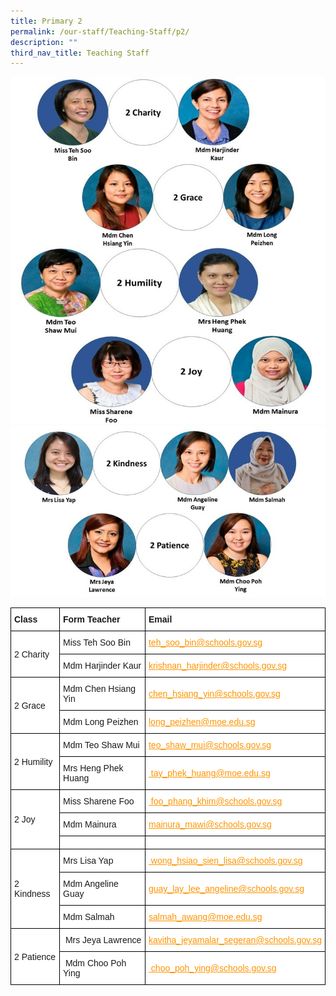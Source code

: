 ```yaml
---
title: Primary 2
permalink: /our-staff/Teaching-Staff/p2/
description: ""
third_nav_title: Teaching Staff
---
```

![](/images/2023%20P2%201.jpeg)
![](/images/2023%20P2%202.jpeg)

<style type="text/css">
.tg  {border-collapse:collapse;border-spacing:0;margin:0px auto;}
.tg td{border-color:black;border-style:solid;border-width:1px;font-family:Arial, sans-serif;font-size:14px;
  overflow:hidden;padding:10px 5px;word-break:normal;}
.tg th{border-color:black;border-style:solid;border-width:1px;font-family:Arial, sans-serif;font-size:14px;
  font-weight:normal;overflow:hidden;padding:10px 5px;word-break:normal;}
.tg .tg-sce8{background-color:#FFF;color:#FC9400;text-align:left;text-decoration:underline;vertical-align:middle}
.tg .tg-8rcp{background-color:#FFF;font-weight:bold;text-align:left;vertical-align:middle}
.tg .tg-zr06{background-color:#FFF;text-align:left;vertical-align:middle}
.tg .tg-794o{background-color:#FFF;color:#F93;text-align:left;text-decoration:underline;vertical-align:middle}
</style>
<table class="tg">
<tbody>
  <tr>
    <td class="tg-8rcp">Class</td>
    <td class="tg-8rcp">Form Teacher</td>
    <td class="tg-8rcp">Email</td>
  </tr>
  <tr>
    <td class="tg-zr06" rowspan="2">2 Charity</td>
    <td class="tg-zr06">Miss Teh Soo Bin</td>
    <td class="tg-zr06"><a href="mailto:teh_soo_bin@schools.gov.sg" target="_blank" rel="noopener noreferrer"><span style="text-decoration:underline;color:#FC9400">teh_soo_bin@schools.gov.sg</span></a></td>
  </tr>
  <tr>
    <td class="tg-zr06">Mdm Harjinder Kaur </td>
    <td class="tg-794o"><a href="mailto:krishnan\_harjinder@schools.gov.sg" target="_blank" rel="noopener noreferrer"><span style="text-decoration:underline;color:#FC9400">krishnan_harjinder@schools.gov.sg</span></a></td>
  </tr>
  <tr>
    <td class="tg-zr06" rowspan="2">2 Grace</td>
    <td class="tg-zr06">Mdm Chen Hsiang Yin</td>
    <td class="tg-zr06"><a href="mailto:chen_hsiang_yin@schools.gov.sg" target="_blank" rel="noopener noreferrer"><span style="text-decoration:underline;color:#FC9400">chen_hsiang_yin@schools.gov.sg</span></a></td>
  </tr>
  <tr>
    <td class="tg-zr06">Mdm Long Peizhen</td>
    <td class="tg-zr06"><a href="mailto:long_peizhen@moe.edu.sg" target="_blank" rel="noopener noreferrer"><span style="text-decoration:underline;color:#FC9400">long_peizhen@moe.edu.sg</span></a></td>
  </tr>
  <tr>
    <td class="tg-zr06" rowspan="2">2 Humility</td>
    <td class="tg-zr06">Mdm Teo Shaw Mui</td>
    <td class="tg-zr06"><a href="mailto:teo_shaw_mui@schools.gov.sg" target="_blank" rel="noopener noreferrer"><span style="text-decoration:underline;color:#FC9400">teo_shaw_mui@schools.gov.sg</span></a></td>
  </tr>
  <tr>
    <td class="tg-zr06">Mrs Heng Phek Huang</td>
    <td class="tg-zr06"><a href="mailto: tay_phek_huang@moe.edu.sg" target="_blank" rel="noopener noreferrer"><span style="text-decoration:underline;color:#FC9400"> tay_phek_huang@moe.edu.sg</span></a></td>
  </tr>
  <tr>
    <td class="tg-zr06" rowspan="3">2 Joy</td>
    <td class="tg-zr06">Miss Sharene Foo</td>
    <td class="tg-zr06"><a href="mailto: foo_phang_khim@schools.gov.sg" target="_blank" rel="noopener noreferrer"><span style="text-decoration:underline;color:#FC9400"> foo_phang_khim@schools.gov.sg</span></a></td>
  </tr>
  <tr>
    <td class="tg-zr06">Mdm Mainura</td>
    <td class="tg-zr06"><a href="mailto:mainura_mawi@schools.gov.sg" target="_blank" rel="noopener noreferrer"><span style="text-decoration:underline;color:#FC9400">mainura_mawi@schools.gov.sg</span></a></td>
  </tr>
  <tr>
    <td class="tg-zr06"></td>
    <td class="tg-sce8"><a href= target="_blank" rel="noopener noreferrer"><span style="text-decoration:underline;color:#FC9400"></span></a></td>
  </tr>
  <tr>
    <td class="tg-zr06" rowspan="3">2 Kindness</td>
    <td class="tg-zr06">Mrs Lisa Yap</td>
    <td class="tg-sce8"><a href="mailto: wong_hsiao_sien_lisa@schools.gov.sg" target="_blank" rel="noopener noreferrer"><span style="text-decoration:underline;color:#FC9400"> wong_hsiao_sien_lisa@schools.gov.sg</span></a></td>
  </tr>
  <tr>
    <td class="tg-zr06">Mdm Angeline Guay</td>
    <td class="tg-sce8"><a href="mailto:guay_lay_lee_angeline@schools.gov.sg" target="_blank" rel="noopener noreferrer"><span style="text-decoration:underline;color:#FC9400">guay_lay_lee_angeline@schools.gov.sg</span></a></td>
  </tr>
  <tr>
    <td class="tg-zr06"> <span style="font-weight:400;font-style:normal">Mdm Salmah</span></td>
    <td class="tg-zr06"> <a href="mailto:salmah_awang@moe.edu.sg" target="_blank" rel="noopener noreferrer"><span style="text-decoration:underline;color:#FC9400">salmah_awang@moe.edu.sg</span></a></td>
  </tr>
  <tr>
    <td class="tg-zr06" rowspan="2">2 Patience</td>
    <td class="tg-zr06"> Mrs Jeya Lawrence</td>
    <td class="tg-sce8"><a href="mailto:kavitha_jeyamalar_segeran@schools.gov.sgg"><span style="text-decoration:underline;color:#FC9400">kavitha_jeyamalar_segeran@schools.gov.sg</span></a></td>
  </tr>
  <tr>
    <td class="tg-zr06"> Mdm Choo Poh Ying</td>
    <td class="tg-zr06"><a href="mailto: choo_poh_ying@schools.gov.sgg" target="_blank" rel="noopener noreferrer"><span style="text-decoration:underline;color:#FC9400"> choo_poh_ying@schools.gov.sg</span></a></td>
  </tr>
</tbody>
</table>